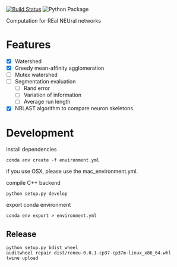 [![Build Status](https://travis-ci.org/jingpengw/reneu.svg?branch=master)](https://travis-ci.org/jingpengw/reneu)
![Python Package](https://github.com/jingpengw/reneu/workflows/Python%20package/badge.svg)

Computation for REal NEUral networks

# Features
- [x] Watershed
- [x] Greedy mean-affinity agglomeration
- [ ] Mutex watershed
- [ ] Segmentation evaluation
    - [ ] Rand error
    - [ ] Variation of information
    - [ ] Average run length
- [x] NBLAST algorithm to compare neuron skeletons. 

# Development

install dependencies

    conda env create -f environment.yml

if you use OSX, please use the mac_environment.yml.

compile C++ backend

    python setup.py develop

export conda environment

    conda env export > environment.yml

## Release

```
python setup.py bdist_wheel
auditwheel repair dist/reneu-0.0.1-cp37-cp37m-linux_x86_64.whl
twine upload 
```
